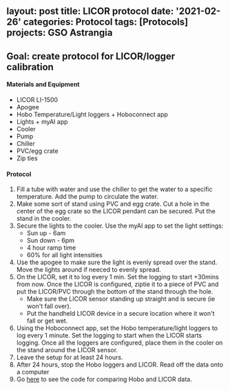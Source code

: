 layout: post
title: LICOR protocol
date: '2021-02-26'
categories: Protocol
tags: [Protocols]
projects: GSO Astrangia 
 ---

## Goal: create protocol for LICOR/logger calibration

#### Materials and Equipment 

- LICOR LI-1500
- Apogee 
- Hobo Temperature/Light loggers + Hoboconnect app
- Lights + myAI app 
- Cooler
- Pump
- Chiller 
- PVC/egg crate 
- Zip ties 


#### Protocol 

1. Fill a tube with water and use the chiller to get the water to a specific temperature. Add the pump to circulate the water. 
2. Make some sort of stand using PVC and egg crate. Cut a hole in the center of the egg crate so the LICOR pendant can  be secured. Put the stand in the cooler.
3. Secure the lights to the cooler. Use the myAI app to set the light settings:
	- Sun up - 6am 
	- Sun down - 6pm
	- 4 hour ramp time 
	- 60% for all light intensities
4. Use the apogee to make sure the light is evenly spread over the stand. Move the lights around if neeced to evenly spread.
5. On the LICOR, set it to log every 1 min. Set the logging to start +30mins from now. Once the LICOR is configured, ziptie it to a piece of PVC and put the LICOR/PVC through the bottom of the stand through the hole. 
	- Make sure the LICOR sensor standing up straight and is secure (ie won't fall over). 
	- Put the handheld LICOR device in a secure location where it won't fall or get wet. 
6. Using the Hoboconnect app, set the Hobo temperature/light loggers to log every 1 minute. Set the logging to start when the LICOR starts logging. Once all the loggers are configured, place them in the cooler on the stand around the LICOR sensor. 
7. Leave the setup for at least 24 hours. 
8. After 24 hours, stop the Hobo loggers and LICOR. Read off the data onto a computer
9. Go [here](https://github.com/JillAshey/Astrangia_repo/blob/main/scripts/Light_Calibration.Rmd) to see the code for comparing Hobo and LICOR data.




